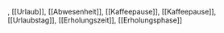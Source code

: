 , [[Urlaub]], [[Abwesenheit]], [[Kaffeepause]], [[Kaffeepause]], [[Urlaubstag]], [[Erholungszeit]], [[Erholungsphase]]